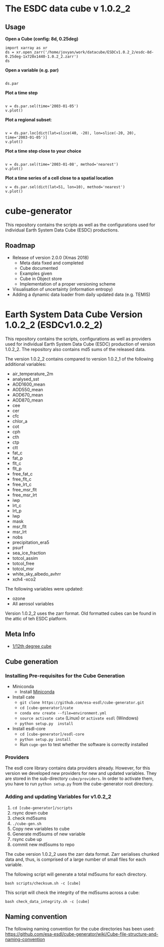 # The ESDC data cube v 1.0.2_2


## Usage



__Open a Cube (config: 8d, 0.25deg)__

```
import xarray as xr
ds = xr.open_zarr('/home/jovyan/work/datacube/ESDCv1.0.2_2/esdc-8d-0.25deg-1x720x1440-1.0.2_2.zarr')
ds
```


__Open a variable (e.g. par)__

```

ds.par

```

__Plot a time step__

```

v = ds.par.sel(time='2003-01-05')
v.plot()

```

__Plot a regional subset__:

```

v = ds.par.loc[dict(lat=slice(40, -20), lon=slice(-20, 20), time='2003-01-05')]
v.plot()
```


__Plot a time step close to your choice__

```

v = ds.par.sel(time='2003-01-08', method='nearest')
v.plot()

```


__Plot a time series of a cell close to a spatial location__


```
v = ds.par.sel(dict(lat=51, lon=10), method='nearest')
v.plot()

```


# cube-generator

This repository contains the scripts as well as the configurations used for individual Earth System Data Cube (ESDC) productions. 

## Roadmap

* Release of version 2.0.0 (Xmas 2018)
  - Meta data fixed and completed
  - Cube documented
  - Examples given
  - Cube in Object store
  - Implementation of a proper versioning scheme
* Visualisation of uncertainty (information entropy)
* Adding a dynamic data loader from daily updated data (e.g. TEMIS)

# Earth System Data Cube Version 1.0.2_2 (ESDCv1.0.2_2)

This repository contains the scripts, configurations as well as providers used for individual Earth System Data Cube (ESDC) production of version 1.0.2_2. 
The repository also contains md5 sums of the released data.

The version 1.0.2_2 contains compared to version 1.0.2_1 of the following
additional variables:

- air_temperature_2m
- analysed_sst
- AOD1600_mean
- AOD550_mean
- AOD670_mean
- AOD870_mean
- cee
- cer
- cfc
- chlor_a
- cot
- cph
- cth
- ctp
- ctt
- fat_c
- fat_p
- flt_c
- flt_p
- free_fat_c
- free_flt_c
- free_lrt_c
- free_msr_flt
- free_msr_lrt
- iwp
- lrt_c
- lrt_p
- lwp
- mask
- msr_flt
- msr_lrt
- nobs
- precipitation_era5
- psurf
- sea_ice_fraction
- totcol_assim
- totcol_free
- totcol_msr
- white_sky_albedo_avhrr
- xch4
-xco2


The following variables were updated:

- ozone 
- All aerosol variables


Version 1.0.2_2 uses the zarr format. Old formatted cubes can be found in
the attic of teh ESDC platform. 

## Meta Info

- [1/12th degree cube](metainfo/ESDL_metadata_cube_high.csv)


## Cube generation

### Installing Pre-requisites for the Cube Generation

* Miniconda
  * Install [Miniconda](https://conda.io/miniconda.html)
* Install cate
  * `git clone https://github.com/esa-esdl/cube-generator.git`
  * `cd [cube-generator]/cate`
  * `conda env create --file=environment.yml`
  * `source activate cate` (Linux) or `activate esdl` (Windows)
  * `python setup.py  install`
* Install esdl-core
  * `cd [cube-generator]/esdl-core`
  * `python setup.py install`
  * Run `cuge-gen` to test whether the software is correctly installed

### Providers

The esdl core library contains data providers already. However, for this version we developed new
providers for new and updated variables. They are stored in the sub-directory `cube/providers`. In order
to activate them, you have to run `python setup.py` from the cube-generator root directory. 

### Adding and updating Variables for v1.0.2_2

1. `cd [cube-generator]/scripts`
2. rsync down cube
3. check md5sums
4. `./cube-gen.sh`
5. Copy new variables to cube
6. Generate md5sums of new variable
7. rsync cube up
8. commit new md5sums to repo

The cube version 1.0.2_2 uses the zarr data format. Zarr serialises chunked
data and, thus, is comprised of a large number of small files for each variable.

The following script will generate a total md5sums for each directory.

```
bash scripts/checksum.sh -c [cube]
```

This script will check the integrity of the md5sums across a cube:

```
bash check_data_integrity.sh -c [cube]
```

## Naming convention

The following naming convention for the cube directories has been used: https://github.com/esa-esdl/cube-generator/wiki/Cube-file-structure-and-naming-convention

